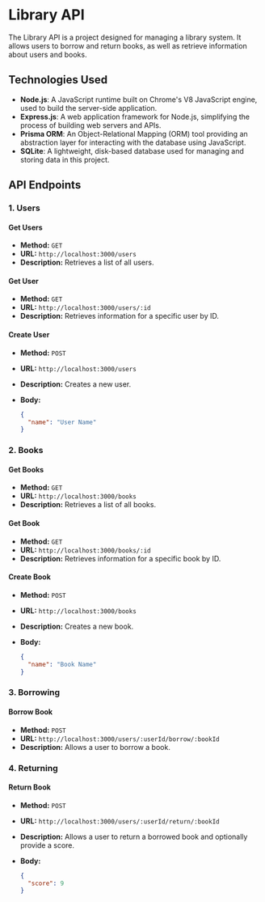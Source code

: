 # Library API

The Library API is a project designed for managing a library system. It allows users to borrow and return books, as well as retrieve information about users and books.

## Technologies Used

- **Node.js**: A JavaScript runtime built on Chrome's V8 JavaScript engine, used to build the server-side application.
- **Express.js**: A web application framework for Node.js, simplifying the process of building web servers and APIs.
- **Prisma ORM**: An Object-Relational Mapping (ORM) tool providing an abstraction layer for interacting with the database using JavaScript.
- **SQLite**: A lightweight, disk-based database used for managing and storing data in this project.

## API Endpoints

### 1. Users

#### Get Users

- **Method:** `GET`
- **URL:** `http://localhost:3000/users`
- **Description:** Retrieves a list of all users.

#### Get User

- **Method:** `GET`
- **URL:** `http://localhost:3000/users/:id`
- **Description:** Retrieves information for a specific user by ID.

#### Create User

- **Method:** `POST`
- **URL:** `http://localhost:3000/users`
- **Description:** Creates a new user.
- **Body:**
  
  ```json
  {
    "name": "User Name"
  }
  ```

### 2. Books

#### Get Books

- **Method:** `GET`
- **URL:** `http://localhost:3000/books`
- **Description:** Retrieves a list of all books.

#### Get Book

- **Method:** `GET`
- **URL:** `http://localhost:3000/books/:id`
- **Description:** Retrieves information for a specific book by ID.

#### Create Book

- **Method:** `POST`
- **URL:** `http://localhost:3000/books`
- **Description:** Creates a new book.
- **Body:**
  
  ```json
  {
    "name": "Book Name"
  }
  ```

### 3. Borrowing

#### Borrow Book

- **Method:** `POST`
- **URL:** `http://localhost:3000/users/:userId/borrow/:bookId`
- **Description:** Allows a user to borrow a book.

### 4. Returning

#### Return Book

- **Method:** `POST`
- **URL:** `http://localhost:3000/users/:userId/return/:bookId`
- **Description:** Allows a user to return a borrowed book and optionally provide a score.
- **Body:**
  
  ```json
  {
    "score": 9
  }
  ```
